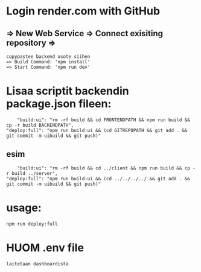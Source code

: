 # Login render.com with GitHub

## => New Web Service => Connect exisiting repository =>
	copypastee backend osote siihen
	=> Build Command: 'npm install'
	=> Start Command: 'npm run dev'

# Lisaa scriptit backendin package.json fileen:
		"build:ui": "rm -rf build && cd FRONTENDPATH && npm run build && cp -r build BACKENDPATH",
    "deploy:full": "npm run build:ui && (cd GITREPOPATH && git add . && git commit -m uibuild && git push)"
## esim
		"build:ui": "rm -rf build && cd ../client && npm run build && cp -r build ../server",
    "deploy:full": "npm run build:ui && (cd ../../../../ && git add . && git commit -m uibuild && git push)"

# usage:
	npm run deploy:full

# HUOM .env file
	laitetaan dashboardista